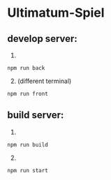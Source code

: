 # Ultimatum-Spiel

## develop server:
1.
```
npm run back
```

2. (different terminal)
```
npm run front
```

## build server:
1.
```
npm run build
```
2.
```
npm run start
```

